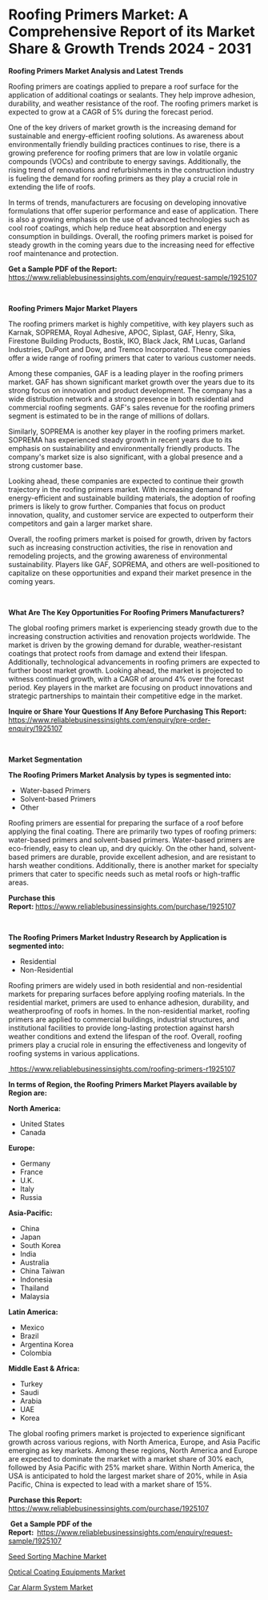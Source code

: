 <p><h1>Roofing Primers Market: A Comprehensive Report of its Market Share & Growth Trends 2024 - 2031</h1></p><p><strong>Roofing Primers Market Analysis and Latest Trends</strong></p>
<p><p>Roofing primers are coatings applied to prepare a roof surface for the application of additional coatings or sealants. They help improve adhesion, durability, and weather resistance of the roof. The roofing primers market is expected to grow at a CAGR of 5% during the forecast period. </p><p>One of the key drivers of market growth is the increasing demand for sustainable and energy-efficient roofing solutions. As awareness about environmentally friendly building practices continues to rise, there is a growing preference for roofing primers that are low in volatile organic compounds (VOCs) and contribute to energy savings. Additionally, the rising trend of renovations and refurbishments in the construction industry is fueling the demand for roofing primers as they play a crucial role in extending the life of roofs.</p><p>In terms of trends, manufacturers are focusing on developing innovative formulations that offer superior performance and ease of application. There is also a growing emphasis on the use of advanced technologies such as cool roof coatings, which help reduce heat absorption and energy consumption in buildings. Overall, the roofing primers market is poised for steady growth in the coming years due to the increasing need for effective roof maintenance and protection.</p></p>
<p><strong>Get a Sample PDF of the Report:&nbsp;</strong> <a href="https://www.reliablebusinessinsights.com/enquiry/request-sample/1925107">https://www.reliablebusinessinsights.com/enquiry/request-sample/1925107</a></p>
<p>&nbsp;</p>
<p><strong>Roofing Primers Major Market Players</strong></p>
<p><p>The roofing primers market is highly competitive, with key players such as Karnak, SOPREMA, Royal Adhesive, APOC, Siplast, GAF, Henry, Sika, Firestone Building Products, Bostik, IKO, Black Jack, RM Lucas, Garland Industries, DuPont and Dow, and Tremco Incorporated. These companies offer a wide range of roofing primers that cater to various customer needs.</p><p>Among these companies, GAF is a leading player in the roofing primers market. GAF has shown significant market growth over the years due to its strong focus on innovation and product development. The company has a wide distribution network and a strong presence in both residential and commercial roofing segments. GAF's sales revenue for the roofing primers segment is estimated to be in the range of millions of dollars.</p><p>Similarly, SOPREMA is another key player in the roofing primers market. SOPREMA has experienced steady growth in recent years due to its emphasis on sustainability and environmentally friendly products. The company's market size is also significant, with a global presence and a strong customer base.</p><p>Looking ahead, these companies are expected to continue their growth trajectory in the roofing primers market. With increasing demand for energy-efficient and sustainable building materials, the adoption of roofing primers is likely to grow further. Companies that focus on product innovation, quality, and customer service are expected to outperform their competitors and gain a larger market share.</p><p>Overall, the roofing primers market is poised for growth, driven by factors such as increasing construction activities, the rise in renovation and remodeling projects, and the growing awareness of environmental sustainability. Players like GAF, SOPREMA, and others are well-positioned to capitalize on these opportunities and expand their market presence in the coming years.</p></p>
<p>&nbsp;</p>
<p><strong>What Are The Key Opportunities For Roofing Primers Manufacturers?</strong></p>
<p><p>The global roofing primers market is experiencing steady growth due to the increasing construction activities and renovation projects worldwide. The market is driven by the growing demand for durable, weather-resistant coatings that protect roofs from damage and extend their lifespan. Additionally, technological advancements in roofing primers are expected to further boost market growth. Looking ahead, the market is projected to witness continued growth, with a CAGR of around 4% over the forecast period. Key players in the market are focusing on product innovations and strategic partnerships to maintain their competitive edge in the market.</p></p>
<p><strong>Inquire or Share Your Questions If Any Before Purchasing This Report:</strong> <a href="https://www.reliablebusinessinsights.com/enquiry/pre-order-enquiry/1925107">https://www.reliablebusinessinsights.com/enquiry/pre-order-enquiry/1925107</a></p>
<p>&nbsp;</p>
<p><strong>Market Segmentation</strong></p>
<p><strong>The Roofing Primers Market Analysis by types is segmented into:</strong></p>
<p><ul><li>Water-based Primers</li><li>Solvent-based Primers</li><li>Other</li></ul></p>
<p><p>Roofing primers are essential for preparing the surface of a roof before applying the final coating. There are primarily two types of roofing primers: water-based primers and solvent-based primers. Water-based primers are eco-friendly, easy to clean up, and dry quickly. On the other hand, solvent-based primers are durable, provide excellent adhesion, and are resistant to harsh weather conditions. Additionally, there is another market for specialty primers that cater to specific needs such as metal roofs or high-traffic areas.</p></p>
<p><strong>Purchase this Report:&nbsp;</strong><a href="https://www.reliablebusinessinsights.com/purchase/1925107">https://www.reliablebusinessinsights.com/purchase/1925107</a></p>
<p>&nbsp;</p>
<p><strong>The Roofing Primers Market Industry Research by Application is segmented into:</strong></p>
<p><ul><li>Residential</li><li>Non-Residential</li></ul></p>
<p><p>Roofing primers are widely used in both residential and non-residential markets for preparing surfaces before applying roofing materials. In the residential market, primers are used to enhance adhesion, durability, and weatherproofing of roofs in homes. In the non-residential market, roofing primers are applied to commercial buildings, industrial structures, and institutional facilities to provide long-lasting protection against harsh weather conditions and extend the lifespan of the roof. Overall, roofing primers play a crucial role in ensuring the effectiveness and longevity of roofing systems in various applications.</p></p>
<p><a href="https://www.reliablebusinessinsights.com/roofing-primers-r1925107">&nbsp;https://www.reliablebusinessinsights.com/roofing-primers-r1925107</a></p>
<p><strong>In terms of Region, the Roofing Primers Market Players available by Region are:</strong></p>
<p>
    <p> <strong> North America: </strong>
        <ul>
            <li>United States</li>
            <li>Canada</li>
        </ul>
        </p> 
    <p> <strong> Europe: </strong>
        <ul>
            <li>Germany</li>
            <li>France</li>
            <li>U.K.</li>
            <li>Italy</li>
            <li>Russia</li>
        </ul>
        </p> 
    <p> <strong> Asia-Pacific: </strong>
        <ul>
            <li>China</li>
            <li>Japan</li>
            <li>South Korea</li>
            <li>India</li>
            <li>Australia</li>
            <li>China Taiwan</li>
            <li>Indonesia</li>
            <li>Thailand</li>
            <li>Malaysia</li>
        </ul>
        </p> 
    <p> <strong> Latin America: </strong>
        <ul>
            <li>Mexico</li>
            <li>Brazil</li>
            <li>Argentina Korea</li>
            <li>Colombia</li>
        </ul>
        </p> 
    <p> <strong> Middle East & Africa: </strong>
        <ul>
            <li>Turkey</li>
            <li>Saudi</li>
            <li>Arabia</li>
            <li>UAE</li>
            <li>Korea</li>
        </ul>
    </p>
    </p>
<p><p>The global roofing primers market is projected to experience significant growth across various regions, with North America, Europe, and Asia Pacific emerging as key markets. Among these regions, North America and Europe are expected to dominate the market with a market share of 30% each, followed by Asia Pacific with 25% market share. Within North America, the USA is anticipated to hold the largest market share of 20%, while in Asia Pacific, China is expected to lead with a market share of 15%.</p></p>
<p><strong>Purchase this Report: </strong><a href="https://www.reliablebusinessinsights.com/purchase/1925107">https://www.reliablebusinessinsights.com/purchase/1925107</a></p>
<p>&nbsp;<strong>Get a Sample PDF of the Report:&nbsp;&nbsp;</strong><a href="https://www.reliablebusinessinsights.com/enquiry/request-sample/1925107">https://www.reliablebusinessinsights.com/enquiry/request-sample/1925107</a></p>
<p><strong></strong></p>
<p><p><a href="https://github.com/mackpencerus/Market-Research-Report-List-1/blob/main/seed-sorting-machine-market.md">Seed Sorting Machine Market</a></p><p><a href="https://github.com/carolalsopr44536/Market-Research-Report-List-1/blob/main/optical-coating-equipments-market.md">Optical Coating Equipments Market</a></p><p><a href="https://view.publitas.com/reportprime-1/car-alarm-system-market-size-market-segmentation-market-trends-and-growth-analysis-forecast-till-2031/">Car Alarm System Market</a></p></p>